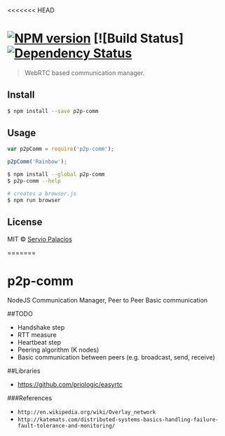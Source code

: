 <<<<<<< HEAD
#  [![NPM version][npm-image]][npm-url] [![Build Status] [![Dependency Status][daviddm-image]][daviddm-url]

> WebRTC based communication manager.


## Install

```sh
$ npm install --save p2p-comm
```


## Usage

```js
var p2pComm = require('p2p-comm');

p2pComm('Rainbow');
```

```sh
$ npm install --global p2p-comm
$ p2p-comm --help
```

```sh
# creates a browser.js
$ npm run browser
```


## License

MIT © [Servio Palacios](http://www.maverick-z.com)


[npm-image]: https://badge.fury.io/js/p2p-comm.svg
[npm-url]: https://npmjs.org/package/p2p-comm
[travis-image]: https://travis-ci.org/maverick-zhn/p2p-comm.svg?branch=master
[travis-url]: https://travis-ci.org/maverick-zhn/p2p-comm
[daviddm-image]: https://david-dm.org/maverick-zhn/p2p-comm.svg?theme=shields.io
[daviddm-url]: https://david-dm.org/maverick-zhn/p2p-comm
=======
# p2p-comm
NodeJS Communication Manager, Peer to Peer Basic communication

##TODO
* Handshake step
* RTT measure
* Heartbeat step
* Peering algorithm (K nodes)
* Basic communication between peers (e.g. broadcast, send, receive)
 
##Libraries
* https://github.com/priologic/easyrtc

###References
* ```http://en.wikipedia.org/wiki/Overlay_network```
* ```http://katemats.com/distributed-systems-basics-handling-failure-fault-tolerance-and-monitoring/```

